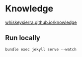 # Knowledge

[whiskeysierra.github.io/knowledge](https://whiskeysierra.github.io/knowledge/)

## Run locally

```
bundle exec jekyll serve --watch
```
